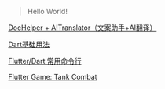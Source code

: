 > Hello World!

[DocHelper + AITranslator（文案助手+AI翻译）](instruction.md)

[Dart基础用法](dart_basic.md)

[Flutter/Dart 常用命令行](flutter_dart_command.md)

[Flutter Game: Tank Combat](tank_combat.md)